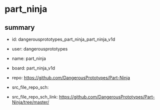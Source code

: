 # part_ninja
 
## summary 
* id: dangerousprototypes_part_ninja_part_ninja_v1d
* user: dangerousprototypes
* name: part_ninja
* board: part_ninja_v1d
* repo: https://github.com/DangerousPrototypes/Part-Ninja



* src_file_repo_sch: 
* src_file_repo_sch_link: https://github.com/DangerousPrototypes/Part-Ninja/tree/master/




